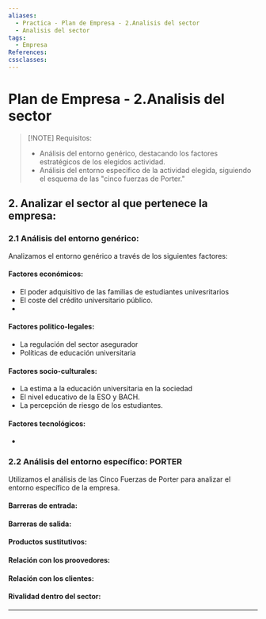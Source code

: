 ```yaml
---
aliases:
  - Practica - Plan de Empresa - 2.Analisis del sector
  - Analisis del sector
tags:
  - Empresa
References: 
cssclasses:
---
```

# Plan de Empresa - 2.Analisis del sector

> [!NOTE] Requisitos: 
> + Análisis del entorno genérico, destacando los factores estratégicos de los elegidos actividad.
>  + Análisis del entorno especifico de la actividad elegida, siguiendo el esquema de las "cinco fuerzas de Porter."

## 2. Analizar el sector al que pertenece la empresa: 
### 2.1 Análisis del entorno genérico: 
Analizamos el entorno genérico a través de los siguientes factores: 
#### Factores económicos: 
+ El poder adquisitivo de las familias de estudiantes univesritarios 
+ El coste del crédito universitario público. 
+ 
#### Factores politico-legales:
+ La regulación del sector asegurador 
+ Políticas de educación universitaria 
#### Factores socio-culturales:
+ La estima a la educación universitaria en la sociedad
+ El nivel educativo de la ESO y BACH. 
+ La percepción de riesgo de los estudiantes. 
#### Factores tecnológicos:
+ 

### 2.2 Análisis del entorno específico: PORTER
Utilizamos el análisis de las Cinco Fuerzas de Porter para analizar el entorno específico de la empresa. 
#### Barreras de entrada: 
#### Barreras de salida: 
#### Productos sustitutivos: 
#### Relación con los proovedores: 
#### Relación con los clientes: 
#### Rivalidad dentro del sector: 


***